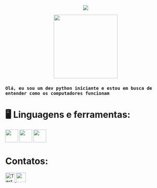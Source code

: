 <p align="center">
  <img src="https://github.com/user-attachments/assets/df2eb32b-d28e-4bc1-abf5-0c99cdbb437a">
</p>

<p align="center">
  <img src="https://github.com/user-attachments/assets/0dc97d3b-80cb-42ae-828c-413130061a97"
    height=200>
</p>

 ### `Olá, eu sou um dev python iniciante e estou em busca de entender como os computadores funcionam ` </h2>

### <h1>🖥️ Linguagens e ferramentas:</h2>

<img src= https://github.com/user-attachments/assets/b908724f-6527-405a-bb8f-e3d71f2caae8 height=40>
<img src= https://github.com/user-attachments/assets/2c533bb5-bee6-4416-b809-c927dc16d1b7 height=40>
<img src=https://github.com/user-attachments/assets/da9e1412-be0b-4b3f-a8f7-2082732fab28 height=40>

<h1>Contatos:</h1>

<a href="mailto:seuemail@dominio.com">
  <img src="https://github.com/user-attachments/assets/6a3962b2-728c-4716-b52e-6681ff993e39" alt="Texto Alternativo" width="30">
</a>


<a href="https://discord.gg/5tvsPambYN">
  <img src="https://github.com/user-attachments/assets/304085ca-e626-4e6a-85f2-8590da24eede" width="30">
</a>

